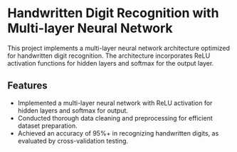 # Handwritten Digit Recognition with Multi-layer Neural Network

This project implements a multi-layer neural network architecture optimized for handwritten digit recognition. The architecture incorporates ReLU activation functions for hidden layers and softmax for the output layer.

## Features

- Implemented a multi-layer neural network with ReLU activation for hidden layers and softmax for output.
- Conducted thorough data cleaning and preprocessing for efficient dataset preparation.
- Achieved an accuracy of 95%+ in recognizing handwritten digits, as evaluated by cross-validation testing.
